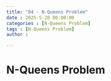 ```yaml
---
title: "04 - N-Queens Problem"
date : 2025-5-20 00:00:00
categories : [N-Queens Problem]
tags : [N-Queens Problem]
author : 

---
```


# N-Queens Problem